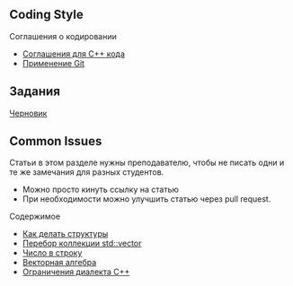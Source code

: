 ## Coding Style

Соглашения о кодировании
- [Соглашения для C++ кода](coding-style/cpp-style-sfml.md)
- [Применение Git](coding-style/git-workflow.md)

## Задания

[Черновик](tasks/draft.md)

## Common Issues
Статьи в этом разделе нужны преподавателю, чтобы не писать одни и те же замечания для разных студентов.
- Можно просто кинуть ссылку на статью
- При необходимости можно улучшить статью через pull request.

Содержимое
- [Как делать структуры](common-issues/structs-design.md)
- [Перебор коллекции std::vector](common-issues/vector-for-loop.md)
- [Число в строку](common-issues/to-string.md)
- [Векторная алгебра](common-issues/vector-math.md)
- [Ограничения диалекта C++](common-issues/cpp-limitations.md)
